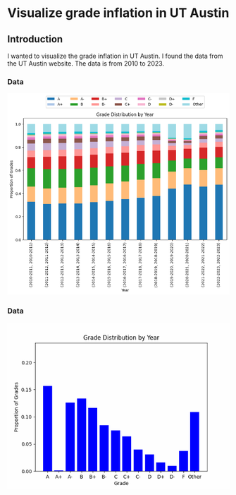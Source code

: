 # Visualize grade inflation in UT Austin
## Introduction
I wanted to visualize the grade inflation in UT Austin. I found the data from the UT Austin 
website. The data is from 2010 to 2023.

### Data
![Grade Visualization](Visualizations/grades_through_time.png)

### Data
![Grade Visualization](Visualizations/grades_through_time.gif)